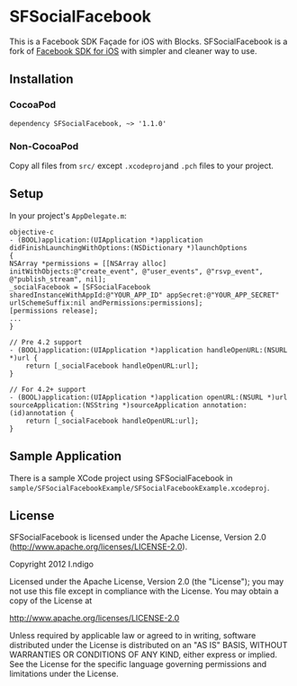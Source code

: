 SFSocialFacebook
================

This is a Facebook SDK Façade for iOS with Blocks. SFSocialFacebook is a fork of [Facebook SDK for iOS](https://github.com/facebook/facebook-ios-sdk) with simpler and cleaner way to use.

Installation
------------

### CocoaPod

    dependency SFSocialFacebook, ~> '1.1.0'

### Non-CocoaPod

Copy all files from `src/` except `.xcodeproj`and `.pch` files to your project.

Setup
-----

In your project's `AppDelegate.m`:

    objective-c
    - (BOOL)application:(UIApplication *)application didFinishLaunchingWithOptions:(NSDictionary *)launchOptions
    {
    NSArray *permissions = [[NSArray alloc] initWithObjects:@"create_event", @"user_events", @"rsvp_event", @"publish_stream", nil];
    _socialFacebook = [SFSocialFacebook sharedInstanceWithAppId:@"YOUR_APP_ID" appSecret:@"YOUR_APP_SECRET" urlSchemeSuffix:nil andPermissions:permissions];
    [permissions release];
    ...
    }
    
    // Pre 4.2 support
    - (BOOL)application:(UIApplication *)application handleOpenURL:(NSURL *)url {
        return [_socialFacebook handleOpenURL:url];
    }
    
    // For 4.2+ support
    - (BOOL)application:(UIApplication *)application openURL:(NSURL *)url sourceApplication:(NSString *)sourceApplication annotation:(id)annotation {
        return [_socialFacebook handleOpenURL:url];
    }

Sample Application
------------------

There is a sample XCode project using SFSocialFacebook in `sample/SFSocialFacebookExample/SFSocialFacebookExample.xcodeproj`.

License
-------

SFSocialFacebook is licensed under the Apache License, Version 2.0 (http://www.apache.org/licenses/LICENSE-2.0).

Copyright 2012 I.ndigo

   Licensed under the Apache License, Version 2.0 (the "License");
   you may not use this file except in compliance with the License.
   You may obtain a copy of the License at

   http://www.apache.org/licenses/LICENSE-2.0

   Unless required by applicable law or agreed to in writing, software
   distributed under the License is distributed on an "AS IS" BASIS,
   WITHOUT WARRANTIES OR CONDITIONS OF ANY KIND, either express or implied.
   See the License for the specific language governing permissions and
   limitations under the License.